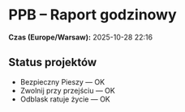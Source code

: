 # PPB – Raport godzinowy
**Czas (Europe/Warsaw):** 2025-10-28 22:16

## Status projektów
- Bezpieczny Pieszy — OK
- Zwolnij przy przejściu — OK
- Odblask ratuje życie — OK

